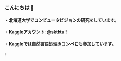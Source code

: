 ### こんにちは 👋
#### ・北海道大学でコンピュータビジョンの研究をしています。
#### ・Kaggleアカウント: [@skthtu](https://www.kaggle.com/skthtu) <!--[your id](https://road-to-kaggle-grandmaster.vercel.app/api/simple/skthtu)-->!
#### ・Kaggleでは自然言語処理のコンペにも参加しています。

 <!--
### Kaggle
![competition](https://road-to-kaggle-grandmaster.vercel.app/api/badges/skthtu/competition)
![dataset](https://road-to-kaggle-grandmaster.vercel.app/api/badges/skthtu/dataset)
![notebook](https://road-to-kaggle-grandmaster.vercel.app/api/badges/skthtu/notebook)
![discussion](https://road-to-kaggle-grandmaster.vercel.app/api/badges/skthtu/discussion)
-->!
